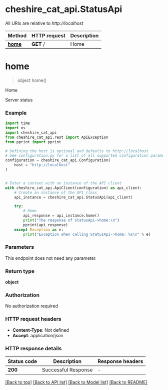 # cheshire_cat_api.StatusApi

All URIs are relative to *http://localhost*

Method | HTTP request | Description
------------- | ------------- | -------------
[**home**](StatusApi.md#home) | **GET** / | Home


# **home**
> object home()

Home

Server status

### Example

```python
import time
import os
import cheshire_cat_api
from cheshire_cat_api.rest import ApiException
from pprint import pprint

# Defining the host is optional and defaults to http://localhost
# See configuration.py for a list of all supported configuration parameters.
configuration = cheshire_cat_api.Configuration(
    host = "http://localhost"
)


# Enter a context with an instance of the API client
with cheshire_cat_api.ApiClient(configuration) as api_client:
    # Create an instance of the API class
    api_instance = cheshire_cat_api.StatusApi(api_client)

    try:
        # Home
        api_response = api_instance.home()
        print("The response of StatusApi->home:\n")
        pprint(api_response)
    except Exception as e:
        print("Exception when calling StatusApi->home: %s\n" % e)
```


### Parameters
This endpoint does not need any parameter.

### Return type

**object**

### Authorization

No authorization required

### HTTP request headers

 - **Content-Type**: Not defined
 - **Accept**: application/json

### HTTP response details
| Status code | Description | Response headers |
|-------------|-------------|------------------|
**200** | Successful Response |  -  |

[[Back to top]](#) [[Back to API list]](../README.md#documentation-for-api-endpoints) [[Back to Model list]](../README.md#documentation-for-models) [[Back to README]](../README.md)


